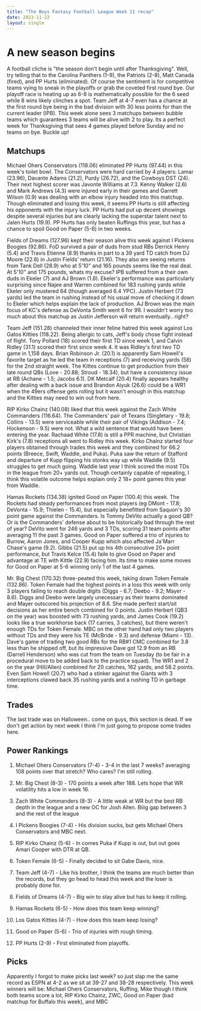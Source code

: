 ```yaml
---
title: "The Boys Fantasy Football League Week 11 recap"
date: 2023-11-22
layout: single
---
```


# A new season begins

A football cliche is "the season don't begin until after Thanksgiving". Well, try telling that to the Carolina Panthers (1-9), the Patriots (2-8), Matt Canada (fired), and PP Hurts (eliminated). Of course the sentiment is for competitive teams vying to sneak in the playoffs or grab the coveted first round bye. Our playoff race is heating up as 6-8 is mathematically possible for the 6 seed while 8 wins likely clinches a spot. Team Jeff at 4-7 even has a chance at the first round bye being in the bad division with 30 less points for than the current leader (IPB). This week alone sees 3 matchups between bubble teams which guarantees 3 teams will be alive with 2 to play. Its a perfect week for Thanksgiving that sees 4 games played before Sunday and no teams on bye. Buckle up!

## Matchups

Michael Ohers Conservators (118.06) eliminated PP Hurts (97.44) in this week's toilet bowl. The Conservators were hard carried by 4 players: Lamar (23.96), Davante Adams (21.2), Purdy (26.72), and the Cowboys DST (24).  Their next highest scorer was Javonte Williams at 7.3. Kenny Walker (2.6) and Mark Andrews (4.3) were injured early in their games and Garrett Wilson (0.9) was dealing with an elbow injury headed into this matchup. Though eliminated and losing this week, it seems PP Hurts is still affecting his opponents with the injury luck. PP Hurts had put up decent showings despite several injuries but are clearly lacking the superstar talent next to Jalen Hurts (19.9). PP Hurts has only beaten Ruffings this year, but has a chance to spoil Good on Paper (5-6) in two weeks.

Fields of Dreams (127.96) kept their season alive this week against I Pickens Boogies (92.86). FoD survived a pair of duds from stud RBs Derrick Henry (5.4) and Travis Etienne (8.9) thanks in part to a 39 yard TD catch from DJ Moore (22.6) in Justin Fields' return (21.16). They also are seeing returns from Tank Dell (28.9) who at 5'10" and 165 pounds seems like the real deal. At 5'10" and 175 pounds, whats my excuse? IPB suffered from a their own duds in Ekeler (7) and AJ Brown (1.8). Ekeler's performance was particularly surprising since Najee and Warren combined for 183 rushing yards while Ekeler only mustered 64 (though averaged 6.4 YPC). Justin Herbert (73 yards) led the team in rushing instead of his usual move of checking it down to Ekeler which helps explain the lack of production. AJ Brown was the main focus of KC's defense as DeVonta Smith went 6 for 99. I wouldn't worry too much about this matchup as Justin Jefferson will return eventually.. right?

Team Jeff (151.28) channeled their inner feline hatred this week against Los Gatos Kitties (118.22). Being allergic to cats, Jeff's body chose fight instead of flight. Tony Pollard (18) scored their first TD since week 1, and Calvin Ridley (31.1) scored their first since week 4. It was Ridley's first two TD game in 1,158 days. Brian Robinson Jr. (20.1) is apparently Sam Howell's favorite target as he led the team in receptions (7) and receiving yards (58) for the 2nd straight week. The Kittes continue to get production from their late round QBs (Love - 20.88; Stroud - 18.34), but have a consistency issue at RB (Achane - 1.5; Jacobs 6.1). DK Metcalf (20.4) finally appears healthy after dealing with a back issue and Brandon Aiyuk (26.6) could be a WR1 when the 49ers offense gets rolling but it wasn't enough in this matchup and the Kitties may need to win out from here.

RIP Kirko Chainz (140.08) liked that this week against the Zach White Commanders (116.64). The Commanders' pair of Texans (Singletary - 19.8; Collins - 13.5) were serviceable while their pair of Vikings (Addison - 7.4; Hockenson - 9.5) were not. What a wild sentence that would have been entering the year. Rachaad White (17.8) is still a PPR machine, but Christian Kirk's (7.8) receptions all went to Ridley this week. Kirko Chainz started four players obtained through trades this week and they combined for 66.2 points (Breece, Swift, Waddle, and Puka). Puka saw the return of Stafford and departure of Kupp flipping his stonks way up while Waddle (9.5) struggles to get much going. Waddle last year I think scored the most TDs in the league from 20+ yards out. Though certainly capable of repeating, I think this volatile outcome helps explain only 2 18+ point games this year from Waddle.

Hamas Rockets (134.38) ignited Good on Paper (100.4) this week. The Rockets had steady performances from most players (eg DMont - 17.8; DeVonta - 15.9; Thielen - 15.4), but especially benefitted from Saquon's 30 point game against the Commanders. Is Tommy DeVito actually a good QB? Or is the Commanders' defense about to be historically bad through the rest of year? DeVito went for 246 yards and 3 TDs, scoring 31 team points after averaging 11 the past 3 games. Good on Paper suffered a trio of injuries to Burrow, Aaron Jones, and Cooper Kupp which also affected Ja'Marr Chase's game (9.2). Gibbs (21.5) put up his 4th consecutive 20+ point performance, but Travis Kelce (15.4) faile to give Good on Paper and advantage at TE with Kittle (22.9) facing him. Its time to make some moves for Good on Paper at 5-6 winning only 1 of the last 4 games.

Mr. Big Chest (170.32) three-peated this week, taking down Token Female (132.86). Token Female had the highest points in a loss this week with only 3 players failing to reach double digits (Diggs - 6.7; Deebo - 9.2; Mayer - 8.6). Diggs and Deebo were largely unecessary as their teams dominated and Mayer outscored his projection of 8.6. She made perfect start/sit decisions as her entire bench combined for 0 points. Justin Herbert (QB3 on the year) was boosted with 73 rushing yards, and James Cook (19.2) looks like a true workhorse back (17 carries, 3 catches), but there weren't enough TDs for Token Female. MBC on the other hand had only two players without TDs and they were his TE (McBride - 9.3) and defense (Miami - 13). Dave's game of trading two good RBs for the RB#1 CMC combined for 3.8 less than he shipped off, but its impressive Dave got 12.9 from an RB (Darrell Henderson) who was cut from the team on Tuesday (to be fair in a procedural move to be added back to the practice squad). The WR1 and 2 on the year (Hill/Allen) combined for 20 catches, 162 yards, and 58.2 points. Even Sam Howell (20.7) who had a stinker against the Giants with 3 interceptions clawed back 35 rushing yards and a rushing TD in garbage time.

## Trades

The last trade was on Halloween.. come on guys, this section is dead. If we don't get action by next week I think I'm just going to propose some trades here.

## Power Rankings

1. Michael Ohers Conservators (7-4) - 3-4 in the last 7 weeks? averaging 108 points over that stretch? Who cares? I'm still rolling. 

2. Mr. Big Chest (8-3) - 170 points a week after 188. Lets hope that WR volatility hits a low in week 16.

3.  Zach White Commanders (8-3) - A little weak at WR but the best RB depth in the league and a new OC for Josh Allen. Biiig gap between 3 and the rest of the league

4.  I Pickens Boogies (7-4) - His division sucks, but gets Michael Ohers Conservators and MBC next.

5. RIP Kirko Chainz (5-6) - In comes Puka if Kupp is out, but out goes Amari Cooper with DTR at QB.

6.  Token Female (6-5) - Finally decided to sit Gabe Davis, nice.

7.  Team Jeff (4-7) - Like his brother, I think the teams are much better than the records, but they go head to head this week and the loser is probably done for.

8.  Fields of Dreams (4-7) - Big win to stay alive but has to keep it rolling.

9.  Hamas Rockets (6-5) - How does this team keep winning?

10.  Los Gatos Kitties (4-7) - How does this team keep losing?

11.  Good on Paper (5-6) - Trio of injuries with rough timing.

12.  PP Hurts (2-9) - First eliminated from playoffs.

## Picks

Apparently I forgot to make picks last week? so just slap me the same record as ESPN at 4-2 as we sit at 39-27 and 38-28 respectively. This week winners will be: Michael Ohers Conservators, Ruffing, Mike though I think both teams score a lot, RIP Kirko Chainz, ZWC, Good on Paper (bad matchup for Buffalo this week), and MBC




